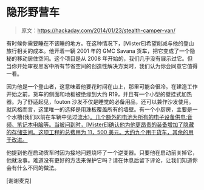 # 隐形野营车

> 原文：<https://hackaday.com/2014/01/23/stealth-camper-van/>

有时候你需要睡在不该睡的地方。在这种情况下，[MisterE]希望削减与他的登山旅行相关的成本。他开着一辆 2001 年的 GMC Savana 货车，把它变成了一个隐秘的移动居住空间。这个项目是从 2008 年开始的，我们几乎没有展示过它。但当你开始审视黑客中所有节省空间的创造性解决方案时，我们认为你会同意它值得一看。

因为他是一个登山者，这意味着他要花时间在山上，那里可能会很冷。在建造工作开始之前，货车的侧面和地板被绝缘到大约 R19，并且有一个小型的壁挂式加热器。为了舒适起见，fouton 沙发不仅是睡觉的必备用品，还可以兼作沙发使用。就风格而言，这里唯一的选择是用珠板覆盖所有的墙壁。有一个小厨房，主要是一个水槽(我们以前在车辆中见过[流水)。几个额外的电池为所有的电子设备供电:音频、笔记本电脑等。当被问到时，[MisterE]确认他为他更昂贵的装备增加了隐藏的存储空间。这项工程的总费用为 11，500 美元。大约九个用于货车，其余的用于改进。](http://hackaday.com/2013/04/12/jeep-wrangler-gets-pressurized-water-right-out-of-the-bumper/)

他提到他在启动货车时因为接地问题烧坏了一个逆变器。只要他在启动前关掉它，他就没事。难道没有更好的方法来保护它吗？请在休息后留下评论，让我们知道你会有什么不同的做法。

[谢谢麦克]